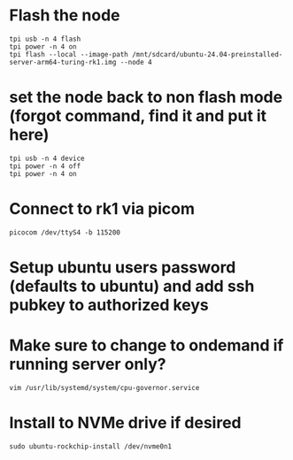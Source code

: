 # Flash the node

```
tpi usb -n 4 flash
tpi power -n 4 on
tpi flash --local --image-path /mnt/sdcard/ubuntu-24.04-preinstalled-server-arm64-turing-rk1.img --node 4
```
# set the node back to non flash mode (forgot command, find it and put it here)

```
tpi usb -n 4 device
tpi power -n 4 off
tpi power -n 4 on
```

# Connect to rk1 via picom

```
picocom /dev/ttyS4 -b 115200
```
# Setup ubuntu users password (defaults to ubuntu) and add ssh pubkey to authorized keys


# Make sure to change to ondemand if running server only?

```
vim /usr/lib/systemd/system/cpu-governor.service
```

# Install to NVMe drive if desired

```
sudo ubuntu-rockchip-install /dev/nvme0n1
```
